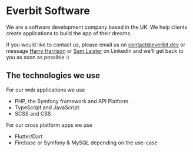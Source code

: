 # Everbit Software

We are a software development company based in the UK. We help clients create applications to build the app of their dreams.

If you would like to contact us, please email us on [contact@everbit.dev](contact@everbit.dev) or message [Harry Harrison](https://www.linkedin.com/in/harryharrison/) or [Sam Laister](https://www.linkedin.com/in/sam-laister/) on LinkedIn and we'll get back to you as soon as possible :)

## The technologies we use

For our web applications we use
- PHP, the Symfony framework and API Platform
- TypeScript and JavaScript
- SCSS and CSS

For our cross platform apps we use
- Flutter/Dart
- Firebase or Symfony & MySQL depending on the use-case
